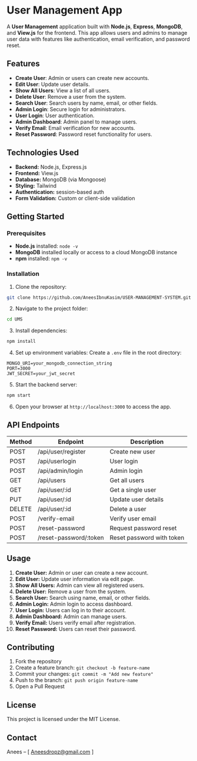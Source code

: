 # User Management App

A **User Management** application built with **Node.js**, **Express**, **MongoDB**, and **View\.js** for the frontend. This app allows users and admins to manage user data with features like authentication, email verification, and password reset.

## Features

* **Create User**: Admin or users can create new accounts.
* **Edit User**: Update user details.
* **Show All Users**: View a list of all users.
* **Delete User**: Remove a user from the system.
* **Search User**: Search users by name, email, or other fields.
* **Admin Login**: Secure login for administrators.
* **User Login**: User authentication.
* **Admin Dashboard**: Admin panel to manage users.
* **Verify Email**: Email verification for new accounts.
* **Reset Password**: Password reset functionality for users.

## Technologies Used

* **Backend:** Node.js, Express.js
* **Frontend:** View\.js
* **Database:** MongoDB (via Mongoose)
* **Styling:** Tailwind
* **Authentication:** session-based auth
* **Form Validation:** Custom or client-side validation

## Getting Started

### Prerequisites

* **Node.js** installed: `node -v`
* **MongoDB** installed locally or access to a cloud MongoDB instance
* **npm** installed: `npm -v`

### Installation

1. Clone the repository:

```bash
git clone https://github.com/AneesIbnuKasim/USER-MANAGEMENT-SYSTEM.git
```

2. Navigate to the project folder:

```bash
cd UMS
```

3. Install dependencies:

```bash
npm install
```

4. Set up environment variables:
   Create a `.env` file in the root directory:

```
MONGO_URI=your_mongodb_connection_string
PORT=3000
JWT_SECRET=your_jwt_secret
```

5. Start the backend server:

```bash
npm start
```

6. Open your browser at `http://localhost:3000` to access the app.


## API Endpoints

| Method | Endpoint                | Description               |
| ------ | ----------------------- | ------------------------- |
| POST   | /api/user/register      | Create new user           |
| POST   | /api/userlogin          | User login                |
| POST   | /api/admin/login        | Admin login               |
| GET    | /api/users              | Get all users             |
| GET    | /api/user/\:id          | Get a single user         |
| PUT    | /api/user/\:id          | Update user details       |
| DELETE | /api/user/\:id          | Delete a user             |
| POST   | /verify-email           | Verify user email         |
| POST   | /reset-password         | Request password reset    |
| POST   | /reset-password/\:token | Reset password with token |

## Usage

1. **Create User:** Admin or user can create a new account.
2. **Edit User:** Update user information via edit page.
3. **Show All Users:** Admin can view all registered users.
4. **Delete User:** Remove a user from the system.
5. **Search User:** Search using name, email, or other fields.
6. **Admin Login:** Admin login to access dashboard.
7. **User Login:** Users can log in to their account.
8. **Admin Dashboard:** Admin can manage users.
9. **Verify Email:** Users verify email after registration.
10. **Reset Password:** Users can reset their password.

## Contributing

1. Fork the repository
2. Create a feature branch: `git checkout -b feature-name`
3. Commit your changes: `git commit -m "Add new feature"`
4. Push to the branch: `git push origin feature-name`
5. Open a Pull Request

## License

This project is licensed under the MIT License.

## Contact

Anees – [ Aneesdropz@gmail.com ]
